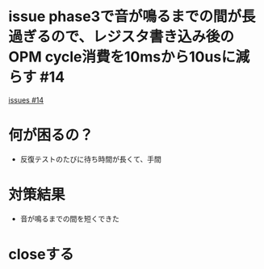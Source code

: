 # issue phase3で音が鳴るまでの間が長過ぎるので、レジスタ書き込み後のOPM cycle消費を10msから10usに減らす #14
[issues #14](https://github.com/cat2151/ym2151-zig-cc/issues/14)

# 何が困るの？
- 反復テストのたびに待ち時間が長くて、手間

# 対策結果
- 音が鳴るまでの間を短くできた

# closeする
